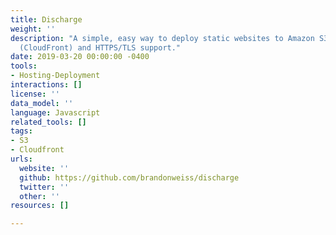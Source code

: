 ```yaml
---
title: Discharge
weight: ''
description: "A simple, easy way to deploy static websites to Amazon S3 with \nCDN
  (CloudFront) and HTTPS/TLS support."
date: 2019-03-20 00:00:00 -0400
tools:
- Hosting-Deployment
interactions: []
license: ''
data_model: ''
language: Javascript
related_tools: []
tags:
- S3
- Cloudfront
urls:
  website: ''
  github: https://github.com/brandonweiss/discharge
  twitter: ''
  other: ''
resources: []

---
```

